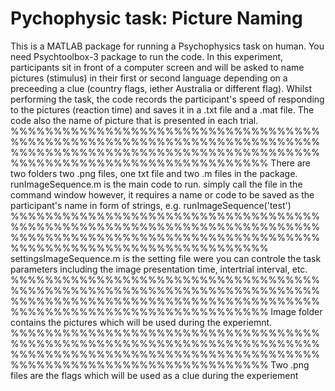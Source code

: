 # Pychophysic task: Picture Naming
 
This is a MATLAB package for running a Psychophysics task on human. You need Psychtoolbox-3 package to run the code. In this experiment, participants sit in front of a computer screen and will be asked to name pictures (stimulus) in their first or second language depending on a preceeding a clue (country flags, iether Australia or different flag). Whilst performing the task, the code records the participant's speed of responding to the pictures (reaction time) and saves it in a .txt file and a .mat file. The code also the name of picture that is presented in each trial. 
%%%%%%%%%%%%%%%%%%%%%%%%%%%%%%%%%%%%%%%%%%%%%%%%%%%%%%%%%%%%%%%%%%%%%%%%%%%%%%%%%%%%%%%%%%%%%%%%%%%%%%%%%%%%%%%%%%%%%%%%%%%%%%%%%%%%%%%%%%
There are two folders two .png files, one txt file and two .m files in the package. 
runImageSequence.m is the main code to run. simply call the file in the command window however, it requires a name or code to be saved as the participant's name in form of strings, e.g. runImageSequence('test')
%%%%%%%%%%%%%%%%%%%%%%%%%%%%%%%%%%%%%%%%%%%%%%%%%%%%%%%%%%%%%%%%%%%%%%%%%%%%%%%%%%%%%%%%%%%%%%%%%%%%%%%%%%%%%%%%%%%%%%%%%%%%%%%%%%%%%%%%%%
settingsImageSequence.m is the setting file were you can controle the task parameters including the image presentation time, intertrial interval, etc. 
%%%%%%%%%%%%%%%%%%%%%%%%%%%%%%%%%%%%%%%%%%%%%%%%%%%%%%%%%%%%%%%%%%%%%%%%%%%%%%%%%%%%%%%%%%%%%%%%%%%%%%%%%%%%%%%%%%%%%%%%%%%%%%%%%%%%%%%%%%
Image folder contains the pictures which will be used during the experiemnt.
%%%%%%%%%%%%%%%%%%%%%%%%%%%%%%%%%%%%%%%%%%%%%%%%%%%%%%%%%%%%%%%%%%%%%%%%%%%%%%%%%%%%%%%%%%%%%%%%%%%%%%%%%%%%%%%%%%%%%%%%%%%%%%%%%%%%%%%%%%
Two .png files are the flags which will be used as a clue during the experiement 
